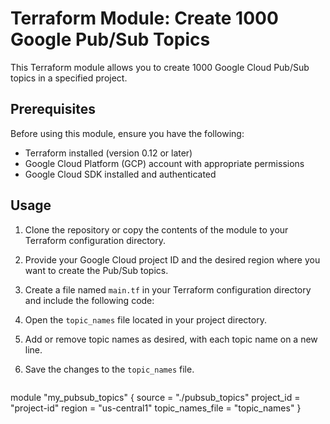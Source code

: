 # Terraform Module: Create 1000 Google Pub/Sub Topics

This Terraform module allows you to create 1000 Google Cloud Pub/Sub topics in a specified project.

## Prerequisites

Before using this module, ensure you have the following:

- Terraform installed (version 0.12 or later)
- Google Cloud Platform (GCP) account with appropriate permissions
- Google Cloud SDK installed and authenticated

## Usage

1. Clone the repository or copy the contents of the module to your Terraform configuration directory.

2. Provide your Google Cloud project ID and the desired region where you want to create the Pub/Sub topics.

3. Create a file named `main.tf` in your Terraform configuration directory and include the following code:

4. Open the `topic_names` file located in your project directory.

5. Add or remove topic names as desired, with each topic name on a new line.

6. Save the changes to the `topic_names` file.

   ```hcl
  module "my_pubsub_topics" {
    source             = "./pubsub_topics"
    project_id         = "project-id"
    region             = "us-central1"
    topic_names_file   = "topic_names"
  }

